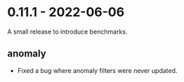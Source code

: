 # 0.11.1 - 2022-06-06

A small release to introduce benchmarks.

## anomaly

- Fixed a bug where anomaly filters were never updated.
